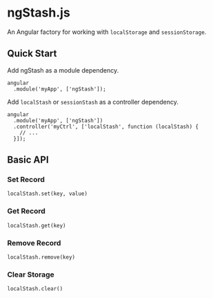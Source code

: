 ngStash.js
==========

An Angular factory for working with `localStorage` and `sessionStorage`.

Quick Start
-----------
Add ngStash as a module dependency.

```
angular
  .module('myApp', ['ngStash']);
```
Add `localStash` or `sessionStash` as a controller dependency.
```
angular
  .module('myApp', ['ngStash'])
  .controller('myCtrl', ['localStash', function (localStash) {
    // ...
  }]);
```



Basic API
---------

### Set Record
```
localStash.set(key, value)
```

### Get Record
```
localStash.get(key)
```

### Remove Record
```
localStash.remove(key)
```

### Clear Storage
```
localStash.clear()
```
